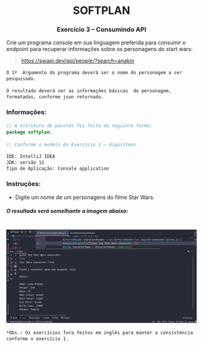 # <div align="center">SOFTPLAN</div>
### <div align="center">Exercício 3 – Consumindo API</div>


Crie um programa console em sua linguagem preferida para consumir o endpoint para recuperar informações sobre os personagens do start wars:


> https://swapi.dev/api/people/?search=anakin

```
O 1º  Argumento do programa deverá ser o nome do personagem a ser pesquisado.

O resultado deverá ser as informações básicas  do personagem, formatadas, conforme json retornado.
```
### Informações:


```java
// A estrutura de pacotes foi feita da seguinte forma:
package softplan;

// Conforme o modelo do Exercício 1 – Algoritmos
```

```
IDE: IntelliJ IDEA
JDK: versão 11
Tipo de Aplicação: Console application
```

### Instruções:
* Digite um nome de um personagens do filme Star Wars.

##### O resultado será semelhante a imagem abaixo:
<br />
<div align="center"><img src="./_res/preview.png" alt="Star Wars CLI Preview" /></div>

    *Obs.: Os exercícios fora feitos em inglês para manter a consistência conforme o exercício 1.